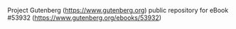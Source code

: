 Project Gutenberg (https://www.gutenberg.org) public repository for
eBook #53932 (https://www.gutenberg.org/ebooks/53932)
